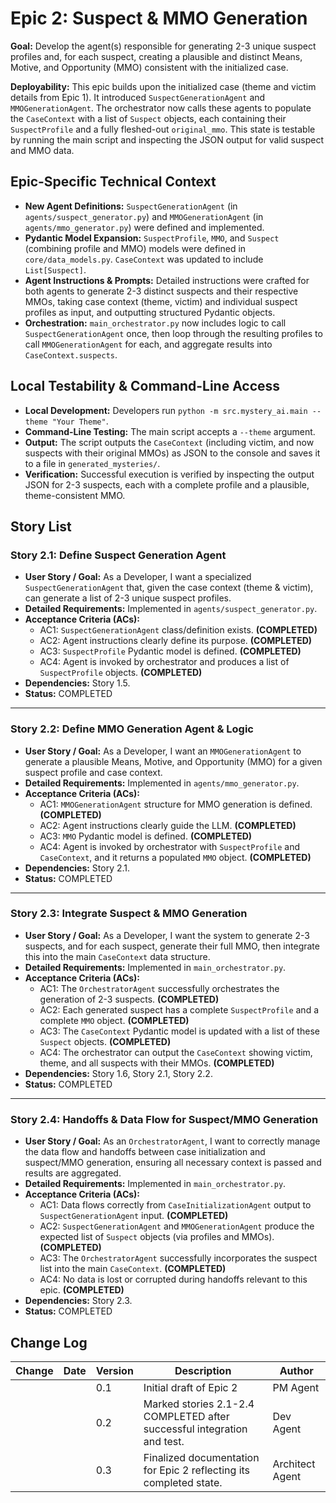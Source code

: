 # Epic 2: Suspect & MMO Generation

**Goal:** Develop the agent(s) responsible for generating 2-3 unique suspect profiles and, for each suspect, creating a plausible and distinct Means, Motive, and Opportunity (MMO) consistent with the initialized case.

**Deployability:** This epic builds upon the initialized case (theme and victim details from Epic 1). It introduced `SuspectGenerationAgent` and `MMOGenerationAgent`. The orchestrator now calls these agents to populate the `CaseContext` with a list of `Suspect` objects, each containing their `SuspectProfile` and a fully fleshed-out `original_mmo`. This state is testable by running the main script and inspecting the JSON output for valid suspect and MMO data.

## Epic-Specific Technical Context

- **New Agent Definitions:** `SuspectGenerationAgent` (in `agents/suspect_generator.py`) and `MMOGenerationAgent` (in `agents/mmo_generator.py`) were defined and implemented.
- **Pydantic Model Expansion:** `SuspectProfile`, `MMO`, and `Suspect` (combining profile and MMO) models were defined in `core/data_models.py`. `CaseContext` was updated to include `List[Suspect]`.
- **Agent Instructions & Prompts:** Detailed instructions were crafted for both agents to generate 2-3 distinct suspects and their respective MMOs, taking case context (theme, victim) and individual suspect profiles as input, and outputting structured Pydantic objects.
- **Orchestration:** `main_orchestrator.py` now includes logic to call `SuspectGenerationAgent` once, then loop through the resulting profiles to call `MMOGenerationAgent` for each, and aggregate results into `CaseContext.suspects`.

## Local Testability & Command-Line Access

- **Local Development:** Developers run `python -m src.mystery_ai.main --theme "Your Theme"`.
- **Command-Line Testing:** The main script accepts a `--theme` argument.
- **Output:** The script outputs the `CaseContext` (including victim, and now suspects with their original MMOs) as JSON to the console and saves it to a file in `generated_mysteries/`.
- **Verification:** Successful execution is verified by inspecting the output JSON for 2-3 suspects, each with a complete profile and a plausible, theme-consistent MMO.

## Story List

### Story 2.1: Define Suspect Generation Agent

- **User Story / Goal:** As a Developer, I want a specialized `SuspectGenerationAgent` that, given the case context (theme & victim), can generate a list of 2-3 unique suspect profiles.
- **Detailed Requirements:** Implemented in `agents/suspect_generator.py`.
- **Acceptance Criteria (ACs):**
  - AC1: `SuspectGenerationAgent` class/definition exists. **(COMPLETED)**
  - AC2: Agent instructions clearly define its purpose. **(COMPLETED)**
  - AC3: `SuspectProfile` Pydantic model is defined. **(COMPLETED)**
  - AC4: Agent is invoked by orchestrator and produces a list of `SuspectProfile` objects. **(COMPLETED)**
- **Dependencies:** Story 1.5.
- **Status:** COMPLETED

---

### Story 2.2: Define MMO Generation Agent & Logic

- **User Story / Goal:** As a Developer, I want an `MMOGenerationAgent` to generate a plausible Means, Motive, and Opportunity (MMO) for a given suspect profile and case context.
- **Detailed Requirements:** Implemented in `agents/mmo_generator.py`.
- **Acceptance Criteria (ACs):**
  - AC1: `MMOGenerationAgent` structure for MMO generation is defined. **(COMPLETED)**
  - AC2: Agent instructions clearly guide the LLM. **(COMPLETED)**
  - AC3: `MMO` Pydantic model is defined. **(COMPLETED)**
  - AC4: Agent is invoked by orchestrator with `SuspectProfile` and `CaseContext`, and it returns a populated `MMO` object. **(COMPLETED)**
- **Dependencies:** Story 2.1.
- **Status:** COMPLETED

---

### Story 2.3: Integrate Suspect & MMO Generation

- **User Story / Goal:** As a Developer, I want the system to generate 2-3 suspects, and for each suspect, generate their full MMO, then integrate this into the main `CaseContext` data structure.
- **Detailed Requirements:** Implemented in `main_orchestrator.py`.
- **Acceptance Criteria (ACs):**
  - AC1: The `OrchestratorAgent` successfully orchestrates the generation of 2-3 suspects. **(COMPLETED)**
  - AC2: Each generated suspect has a complete `SuspectProfile` and a complete `MMO` object. **(COMPLETED)**
  - AC3: The `CaseContext` Pydantic model is updated with a list of these `Suspect` objects. **(COMPLETED)**
  - AC4: The orchestrator can output the `CaseContext` showing victim, theme, and all suspects with their MMOs. **(COMPLETED)**
- **Dependencies:** Story 1.6, Story 2.1, Story 2.2.
- **Status:** COMPLETED

---

### Story 2.4: Handoffs & Data Flow for Suspect/MMO Generation

- **User Story / Goal:** As an `OrchestratorAgent`, I want to correctly manage the data flow and handoffs between case initialization and suspect/MMO generation, ensuring all necessary context is passed and results are aggregated.
- **Detailed Requirements:** Implemented in `main_orchestrator.py`.
- **Acceptance Criteria (ACs):**
  - AC1: Data flows correctly from `CaseInitializationAgent` output to `SuspectGenerationAgent` input. **(COMPLETED)**
  - AC2: `SuspectGenerationAgent` and `MMOGenerationAgent` produce the expected list of `Suspect` objects (via profiles and MMOs). **(COMPLETED)**
  - AC3: The `OrchestratorAgent` successfully incorporates the suspect list into the main `CaseContext`. **(COMPLETED)**
  - AC4: No data is lost or corrupted during handoffs relevant to this epic. **(COMPLETED)**
- **Dependencies:** Story 2.3.
- **Status:** COMPLETED

## Change Log

| Change | Date | Version | Description | Author |
| ------ | ---- | ------- | ----------- | ------ |
|        |      | 0.1     | Initial draft of Epic 2 | PM Agent |
|        |      | 0.2     | Marked stories 2.1-2.4 COMPLETED after successful integration and test. | Dev Agent |
|        |      | 0.3     | Finalized documentation for Epic 2 reflecting its completed state. | Architect Agent | 